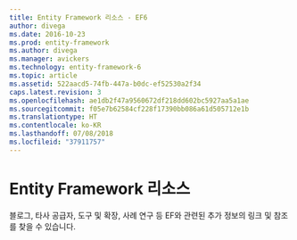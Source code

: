 ```yaml
---
title: Entity Framework 리소스 - EF6
author: divega
ms.date: 2016-10-23
ms.prod: entity-framework
ms.author: divega
ms.manager: avickers
ms.technology: entity-framework-6
ms.topic: article
ms.assetid: 522aacd5-74fb-447a-b0dc-ef52530a2f34
caps.latest.revision: 3
ms.openlocfilehash: ae1db2f47a9560672df218dd602bc5927aa5a1ae
ms.sourcegitcommit: f05e7b62584cf228f17390bb086a61d505712e1b
ms.translationtype: HT
ms.contentlocale: ko-KR
ms.lasthandoff: 07/08/2018
ms.locfileid: "37911757"
---
```

# <a name="entity-framework-resources"></a>Entity Framework 리소스
블로그, 타사 공급자, 도구 및 확장, 사례 연구 등 EF와 관련된 추가 정보의 링크 및 참조를 찾을 수 있습니다.
